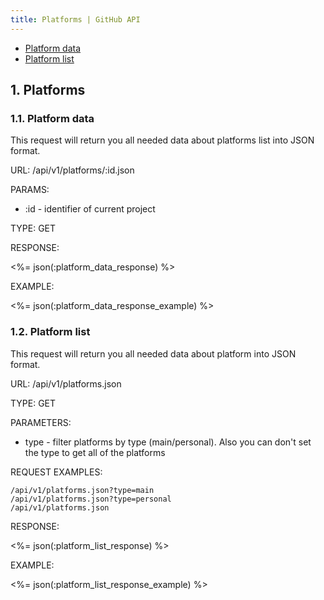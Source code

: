 ```yaml
---
title: Platforms | GitHub API
---
```


* <a href="#platform-data">Platform data</a>
* <a href="#platform-list">Platform list</a>

## 1. Platforms

### 1.1. Platform data

This request will return you all needed data about platforms list into JSON format.

URL: /api/v1/platforms/:id.json

PARAMS:

* :id - identifier of current project

TYPE: GET

RESPONSE:

<%= json(:platform_data_response) %>

EXAMPLE:

<%= json(:platform_data_response_example) %>

### 1.2. Platform list

This request will return you all needed data about platform into JSON format.

URL: /api/v1/platforms.json

TYPE: GET

PARAMETERS:

* type - filter platforms by type (main/personal). Also you can don't set the type to get all of the platforms

REQUEST EXAMPLES:

    /api/v1/platforms.json?type=main
    /api/v1/platforms.json?type=personal
    /api/v1/platforms.json

RESPONSE:

<%= json(:platform_list_response) %>


EXAMPLE:

<%= json(:platform_list_response_example) %>

